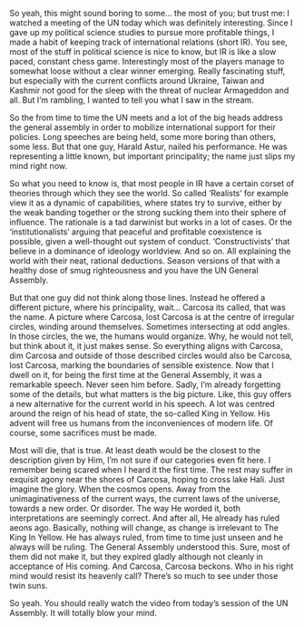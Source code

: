 So yeah, this might sound boring to some… the most of you; but trust me: I watched a meeting of the UN today which was definitely interesting. Since I gave up my political science studies to pursue more profitable things, I made a habit of keeping track of international relations (short IR). You see, most of the stuff in political science is nice to know, but IR is like a slow paced, constant chess game. Interestingly most of the players manage to somewhat loose without a clear winner emerging. Really fascinating stuff, but especially with the current conflicts around Ukraine, Taiwan and Kashmir not good for the sleep with the threat of nuclear Armageddon and all. But I’m rambling, I wanted to tell you what I saw in the stream.

So the from time to time the UN meets and a lot of the big heads address the general assembly in order to mobilize international support for their policies. Long speeches are being held, some more boring than others, some less. But that one guy, Harald Astur, nailed his performance. He was representing a little known, but important principality; the name just slips my mind right now.

So what you need to know is, that most people in IR have a certain corset of theories through which they see the world. So called ‘Realists’ for example view it as a dynamic of capabilities, where states try to survive, either by the weak banding together or the strong sucking them into their sphere of influence. The rationale is a tad darwinist but works in a lot of cases. Or the ‘institutionalists’ arguing that peaceful and profitable coexistence is possible, given a well-thought out system of conduct. ‘Constructivists’ that believe in a dominance of ideology worldview. And so on. All explaining the world with their neat, rational deductions. Season versions of that with a healthy dose of smug righteousness and you have the UN General Assembly. 

But that one guy did not think along those lines. Instead he offered a different picture, where his principality, wait… Carcosa its called, that was the name. A picture where Carcosa, lost Carcosa is at the centre of irregular circles, winding around themselves. Sometimes intersecting at odd angles. In those circles, the we, the humans would organize. Why, he would not tell, but think about it, it just makes sense. So everything aligns with Carcosa, dim Carcosa and outside of those described circles would also be Carcosa, lost Carcosa, marking the boundaries of sensible existence. Now that I dwell on it, for being the first time at the General Assembly, it was a remarkable speech. Never seen him before. Sadly, I’m already forgetting some of the details, but what matters is the big picture. Like, this guy offers a new alternative for the current world in his speech. A lot was centred around the reign of his head of state, the so-called King in Yellow. His advent will free us humans from the inconveniences of modern life. Of course, some sacrifices must be made.

Most will die, that is true. At least death would be the closest to the description given by Him, I’m not sure if our categories even fit here. I remember being scared when I heard it the first time. The rest may suffer in exquisit agony near the shores of Carcosa, hoping to cross lake Hali. Just imagine the glory. When the cosmos opens. Away from the unimaginativeness of the current ways, the current laws of the universe, towards a new order. Or disorder. The way He worded it, both interpretations are seemingly correct. And after all, He already has ruled aeons ago. Basically, nothing will change, as change is irrelevant to The King In Yellow. He has always ruled, from time to time just unseen and he always will be ruling. The General Assembly understood this. Sure, most of them did not make it, but they expired gladly although not cleanly in acceptance of His coming. And Carcosa, Carcosa beckons. Who in his right mind would resist its heavenly call? There’s so much to see under those twin suns.

So yeah. You should really watch the video from today’s session of the UN Assembly. It will totally blow your mind.